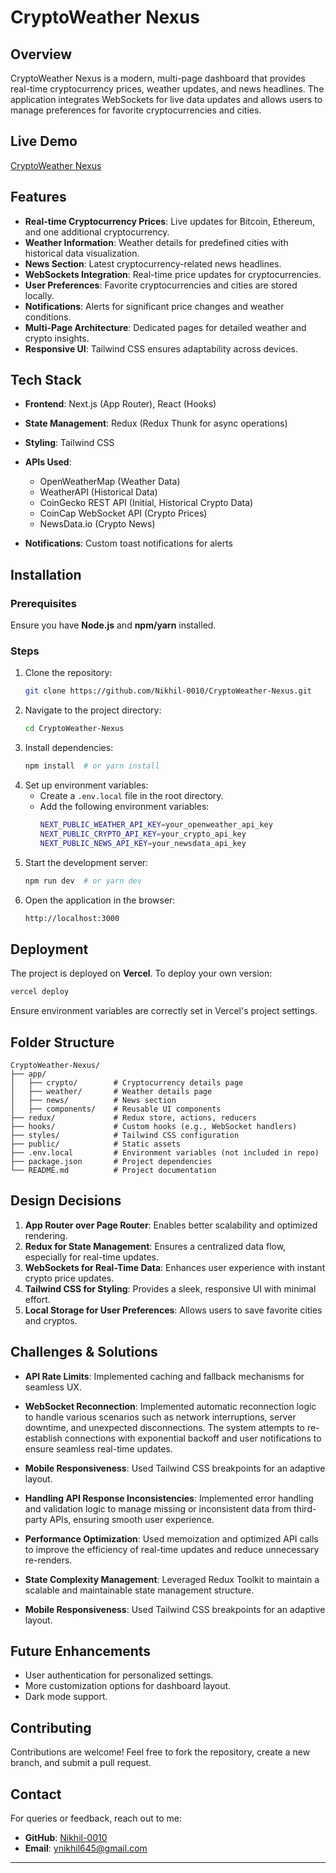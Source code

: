 # CryptoWeather Nexus

## Overview

CryptoWeather Nexus is a modern, multi-page dashboard that provides real-time cryptocurrency prices, weather updates, and news headlines. The application integrates WebSockets for live data updates and allows users to manage preferences for favorite cryptocurrencies and cities.

## Live Demo

[CryptoWeather Nexus](https://crypto-weather-nexus-aayhkeiju-nikhils-projects-d2744fdf.vercel.app/)

## Features

- **Real-time Cryptocurrency Prices**: Live updates for Bitcoin, Ethereum, and one additional cryptocurrency.
- **Weather Information**: Weather details for predefined cities with historical data visualization.
- **News Section**: Latest cryptocurrency-related news headlines.
- **WebSockets Integration**: Real-time price updates for cryptocurrencies.
- **User Preferences**: Favorite cryptocurrencies and cities are stored locally.
- **Notifications**: Alerts for significant price changes and weather conditions.
- **Multi-Page Architecture**: Dedicated pages for detailed weather and crypto insights.
- **Responsive UI**: Tailwind CSS ensures adaptability across devices.

## Tech Stack

- **Frontend**: Next.js (App Router), React (Hooks)

- **State Management**: Redux (Redux Thunk for async operations)

- **Styling**: Tailwind CSS

- **APIs Used**:

  - OpenWeatherMap (Weather Data)
  - WeatherAPI (Historical Data)
  - CoinGecko REST API (Initial, Historical Crypto Data)
  - CoinCap WebSocket API (Crypto Prices)
  - NewsData.io (Crypto News)

- **Notifications**: Custom toast notifications for alerts

## Installation

### Prerequisites

Ensure you have **Node.js** and **npm/yarn** installed.

### Steps

1. Clone the repository:
   ```sh
   git clone https://github.com/Nikhil-0010/CryptoWeather-Nexus.git
   ```
2. Navigate to the project directory:
   ```sh
   cd CryptoWeather-Nexus
   ```
3. Install dependencies:
   ```sh
   npm install  # or yarn install
   ```
4. Set up environment variables:
   - Create a `.env.local` file in the root directory.
   - Add the following environment variables:
     ```sh
     NEXT_PUBLIC_WEATHER_API_KEY=your_openweather_api_key
     NEXT_PUBLIC_CRYPTO_API_KEY=your_crypto_api_key
     NEXT_PUBLIC_NEWS_API_KEY=your_newsdata_api_key
     ```
5. Start the development server:
   ```sh
   npm run dev  # or yarn dev
   ```
6. Open the application in the browser:
   ```sh
   http://localhost:3000
   ```

## Deployment

The project is deployed on **Vercel**. To deploy your own version:

```sh
vercel deploy
```

Ensure environment variables are correctly set in Vercel's project settings.

## Folder Structure

```
CryptoWeather-Nexus/
├── app/
│   ├── crypto/        # Cryptocurrency details page
│   ├── weather/       # Weather details page
│   ├── news/          # News section
│   ├── components/    # Reusable UI components
├── redux/             # Redux store, actions, reducers
├── hooks/             # Custom hooks (e.g., WebSocket handlers)
├── styles/            # Tailwind CSS configuration
├── public/            # Static assets
├── .env.local         # Environment variables (not included in repo)
├── package.json       # Project dependencies
└── README.md          # Project documentation
```

## Design Decisions

1. **App Router over Page Router**: Enables better scalability and optimized rendering.
2. **Redux for State Management**: Ensures a centralized data flow, especially for real-time updates.
3. **WebSockets for Real-Time Data**: Enhances user experience with instant crypto price updates.
4. **Tailwind CSS for Styling**: Provides a sleek, responsive UI with minimal effort.
5. **Local Storage for User Preferences**: Allows users to save favorite cities and cryptos.

## Challenges & Solutions

- **API Rate Limits**: Implemented caching and fallback mechanisms for seamless UX.

- **WebSocket Reconnection**: Implemented automatic reconnection logic to handle various scenarios such as network interruptions, server downtime, and unexpected disconnections. The system attempts to re-establish connections with exponential backoff and user notifications to ensure seamless real-time updates.

- **Mobile Responsiveness**: Used Tailwind CSS breakpoints for an adaptive layout.

- **Handling API Response Inconsistencies**: Implemented error handling and validation logic to manage missing or inconsistent data from third-party APIs, ensuring smooth user experience.

- **Performance Optimization**: Used memoization and optimized API calls to improve the efficiency of real-time updates and reduce unnecessary re-renders.

- **State Complexity Management**: Leveraged Redux Toolkit to maintain a scalable and maintainable state management structure.

- **Mobile Responsiveness**: Used Tailwind CSS breakpoints for an adaptive layout.

## Future Enhancements

- User authentication for personalized settings.
- More customization options for dashboard layout.
- Dark mode support.

## Contributing

Contributions are welcome! Feel free to fork the repository, create a new branch, and submit a pull request.

## Contact

For queries or feedback, reach out to me:

- **GitHub**: [Nikhil-0010](https://github.com/Nikhil-0010)
- **Email**: ynikhil645@gmail.com

---